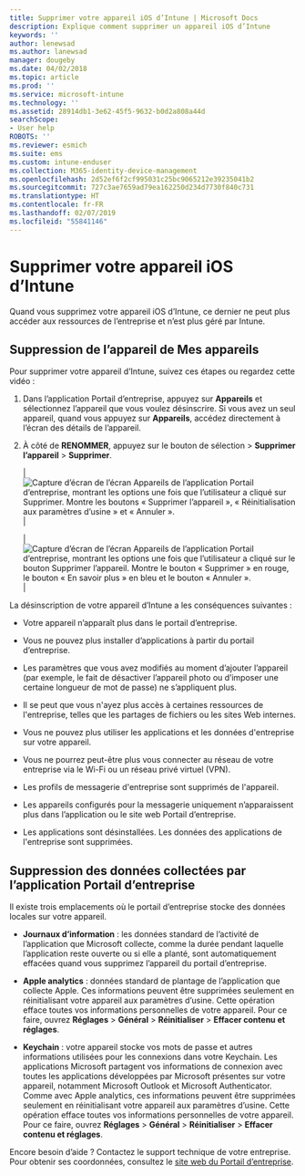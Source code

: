 ```yaml
---
title: Supprimer votre appareil iOS d’Intune | Microsoft Docs
description: Explique comment supprimer un appareil iOS d’Intune
keywords: ''
author: lenewsad
ms.author: lanewsad
manager: dougeby
ms.date: 04/02/2018
ms.topic: article
ms.prod: ''
ms.service: microsoft-intune
ms.technology: ''
ms.assetid: 28914db1-3e62-45f5-9632-b0d2a808a44d
searchScope:
- User help
ROBOTS: ''
ms.reviewer: esmich
ms.suite: ems
ms.custom: intune-enduser
ms.collection: M365-identity-device-management
ms.openlocfilehash: 2d52ef6f2cf995031c25bc9065212e39235041b2
ms.sourcegitcommit: 727c3ae7659ad79ea162250d234d7730f840c731
ms.translationtype: HT
ms.contentlocale: fr-FR
ms.lasthandoff: 02/07/2019
ms.locfileid: "55841146"
---
```

# <a name="remove-your-ios-device-from-intune"></a>Supprimer votre appareil iOS d’Intune

Quand vous supprimez votre appareil iOS d’Intune, ce dernier ne peut plus accéder aux ressources de l’entreprise et n’est plus géré par Intune.


## <a name="removing-the-device-from-my-devices"></a>Suppression de l’appareil de Mes appareils

Pour supprimer votre appareil d’Intune, suivez ces étapes ou regardez cette vidéo :


1.  Dans l’application Portail d’entreprise, appuyez sur **Appareils** et sélectionnez l’appareil que vous voulez désinscrire. Si vous avez un seul appareil, quand vous appuyez sur **Appareils**, accédez directement à l’écran des détails de l’appareil.

2.  À côté de **RENOMMER**, appuyez sur le bouton de sélection > **Supprimer l’appareil** > **Supprimer**.  

    |![Capture d’écran de l’écran Appareils de l’application Portail d’entreprise, montrant les options une fois que l’utilisateur a cliqué sur Supprimer. Montre les boutons « Supprimer l’appareil », « Réinitialisation aux paramètres d’usine » et « Annuler ».](/intune-user-help/media/cp_ios_unenroll_after_1804_001.png)|

    |![Capture d’écran de l’écran Appareils de l’application Portail d’entreprise, montrant les options une fois que l’utilisateur a cliqué sur le bouton Supprimer l’appareil. Montre le bouton « Supprimer » en rouge, le bouton « En savoir plus » en bleu et le bouton « Annuler ».](/intune-user-help/media/cp_ios_unenroll_after_1804_002.png)|


  La désinscription de votre appareil d’Intune a les conséquences suivantes :

  -   Votre appareil n’apparaît plus dans le portail d’entreprise.

  -   Vous ne pouvez plus installer d’applications à partir du portail d’entreprise.

  -   Les paramètres que vous avez modifiés au moment d’ajouter l’appareil (par exemple, le fait de désactiver l’appareil photo ou d’imposer une certaine longueur de mot de passe) ne s’appliquent plus.

  -   Il se peut que vous n'ayez plus accès à certaines ressources de l'entreprise, telles que les partages de fichiers ou les sites Web internes.

  -   Vous ne pouvez plus utiliser les applications et les données d'entreprise sur votre appareil.

  -   Vous ne pourrez peut-être plus vous connecter au réseau de votre entreprise via le Wi-Fi ou un réseau privé virtuel (VPN).

  -   Les profils de messagerie d'entreprise sont supprimés de l'appareil.

  -   Les appareils configurés pour la messagerie uniquement n’apparaissent plus dans l’application ou le site web Portail d’entreprise.
  
  -   Les applications sont désinstallées. Les données des applications de l'entreprise sont supprimées.

## <a name="removing-data-collected-by-the-company-portal-app"></a>Suppression des données collectées par l’application Portail d’entreprise

Il existe trois emplacements où le portail d’entreprise stocke des données locales sur votre appareil.

-   **Journaux d’information** : les données standard de l’activité de l’application que Microsoft collecte, comme la durée pendant laquelle l’application reste ouverte ou si elle a planté, sont automatiquement effacées quand vous supprimez l’appareil du portail d’entreprise.

-   **Apple analytics** : données standard de plantage de l’application que collecte Apple. Ces informations peuvent être supprimées seulement en réinitialisant votre appareil aux paramètres d’usine. Cette opération efface toutes vos informations personnelles de votre appareil. Pour ce faire, ouvrez **Réglages** > **Général** > **Réinitialiser** > **Effacer contenu et réglages**.

-   **Keychain** : votre appareil stocke vos mots de passe et autres informations utilisées pour les connexions dans votre Keychain. Les applications Microsoft partagent vos informations de connexion avec toutes les applications développées par Microsoft présentes sur votre appareil, notamment Microsoft Outlook et Microsoft Authenticator. Comme avec Apple analytics, ces informations peuvent être supprimées seulement en réinitialisant votre appareil aux paramètres d’usine. Cette opération efface toutes vos informations personnelles de votre appareil. Pour ce faire, ouvrez **Réglages** > **Général** > **Réinitialiser** > **Effacer contenu et réglages**.


Encore besoin d’aide ? Contactez le support technique de votre entreprise. Pour obtenir ses coordonnées, consultez le [site web du Portail d’entreprise](https://go.microsoft.com/fwlink/?linkid=2010980).
